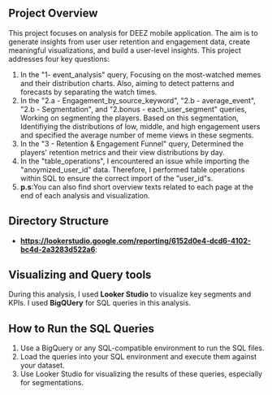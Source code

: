 
## Project Overview
This project focuses on analysis for DEEZ mobile application. The aim is to generate insights from user user retention and engagement data, create meaningful visualizations, and build a user-level insights. This project addresses four key questions:

1. In the "1- event_analysis" query, Focusing on the most-watched memes and their distribution charts. Also,  aiming to detect patterns and forecasts by separating the watch times.
2. In the "2.a - Engagement_by_source_keyword", "2.b - average_event", "2.b - Segmentation", and "2.bonus - each_user_segment" queries, Working on segmenting the players. Based on this segmentation, Identifiying the distributions of low, middle, and high engagement users and specified the average number of meme views in these segments.
3. In the "3 - Retention & Engagement Funnel" query, Determined the players' retention metrics and their view distributions by day.
4. In the "table_operations",  I encountered an issue while importing the "anoymized_user_id" data. Therefore, I performed table operations within SQL to ensure the correct import of the "user_id"s.
5. **p.s**:You can also find short overview texts related to each page at the end of each analysis and visualization.


## Directory Structure

- **https://lookerstudio.google.com/reporting/6152d0e4-dcd6-4102-bc4d-2a3283d522a6**:



## Visualizing and Query tools
During this analysis,
I used **Looker Studio** to visualize key segments and KPIs. 
I used **BigQUery** for SQL queries in this analysis.

## How to Run the SQL Queries
1. Use a BigQuery or any SQL-compatible environment to run the SQL files.
2. Load the queries into your SQL environment and execute them against your dataset.
3. Use Looker Studio for visualizing the results of these queries, especially for segmentations.
